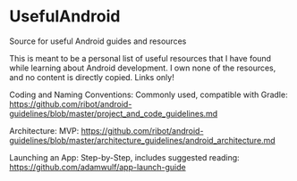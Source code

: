 # UsefulAndroid
Source for useful Android guides and resources

This is meant to be a personal list of useful resources that I have found while learning about Android development. I own none of the resources, and no content is directly copied. Links only!

Coding and Naming Conventions:
Commonly used, compatible with Gradle: https://github.com/ribot/android-guidelines/blob/master/project_and_code_guidelines.md

Architecture:
MVP: https://github.com/ribot/android-guidelines/blob/master/architecture_guidelines/android_architecture.md

Launching an App:
Step-by-Step, includes suggested reading: https://github.com/adamwulf/app-launch-guide



